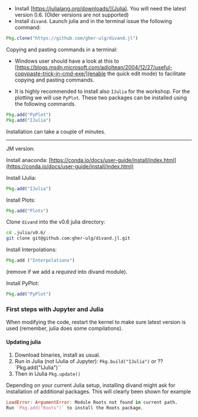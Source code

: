 * Install [https://julialang.org/downloads/](Julia). You will need the latest version 0.6. (Older versions are not supported)
* Install `divand`. Launch julia and in the terminal issue the following command:

```julia
Pkg.clone("https://github.com/gher-ulg/divand.jl")
```

Copying and pasting commands in a terminal:
* Windows user should have a look at this to [https://blogs.msdn.microsoft.com/adioltean/2004/12/27/useful-copypaste-trick-in-cmd-exe/](enable the quick edit mode) to facilitate copying and pasting commands. 

* It is highly recommended to install also `IJulia` for the workshop. For the plotting we will use `PyPlot`. These two packages can be installed using the following commands. 

```julia
Pkg.add("PyPlot")
Pkg.add("IJulia")
```
Installation can take a couple of minutes.

---

JM version:

Install anaconda: [https://conda.io/docs/user-guide/install/index.html](https://conda.io/docs/user-guide/install/index.html) 

Install IJulia:
```julia
Pkg.add("IJulia")
```

Install Plots:
```julia
Pkg.add("Plots")
```

Clone `divand` into the v0.6 julia directory:
```bash
cd .julia/v0.6/
git clone git@github.com:gher-ulg/divand.jl.git
```

Install Interpolations:
```julia
Pkg.add ("Interpolations")
```
(remove if we add a *required* into divand module).

Install PyPlot:
```julia
Pkg.add("PyPlot")
```

### First steps with Jupyter and Julia

When modifying the code, restart the kernel to make sure latest version is
used (remember, julia does some compilations).


#### Updating julia
1. Download binaries, install as usual.     
2. Run in Julia (not IJulia of Jupyter): `Pkg.build("IJulia")` or ??
`Pkg.add("IJulia")``
3. Then in IJulia `Pkg.update()`


Depending on your current Julia setup, installing divand might ask for
installation of additional packages. This will clearly been shown
for example
```julia
LoadError: ArgumentError: Module Roots not found in current path.
Run `Pkg.add("Roots")` to install the Roots package.
```
